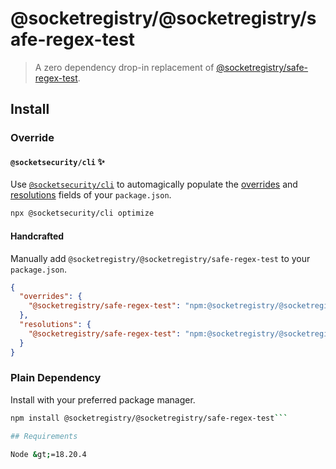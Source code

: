 # @socketregistry/@socketregistry/safe-regex-test

> A zero dependency drop-in replacement of
> [@socketregistry/safe-regex-test](https://www.npmjs.com/package/@socketregistry/safe-regex-test).

## Install

### Override

#### `@socketsecurity/cli` :sparkles:

Use [`@socketsecurity/cli`](https://www.npmjs.com/package/@socketsecurity/cli)
to automagically populate the
[overrides](https://docs.npmjs.com/cli/v9/configuring-npm/package-json#overrides)
and [resolutions](https://yarnpkg.com/configuration/manifest#resolutions) fields
of your `package.json`.

```sh
npx @socketsecurity/cli optimize
```

#### Handcrafted

Manually add `@socketregistry/@socketregistry/safe-regex-test` to your
`package.json`.

```json
{
  "overrides": {
    "@socketregistry/safe-regex-test": "npm:@socketregistry/@socketregistry/safe-regex-test@^1"
  },
  "resolutions": {
    "@socketregistry/safe-regex-test": "npm:@socketregistry/@socketregistry/safe-regex-test@^1"
  }
}
```

### Plain Dependency

Install with your preferred package manager.

````sh
npm install @socketregistry/@socketregistry/safe-regex-test```

## Requirements

Node &gt;=18.20.4
````
